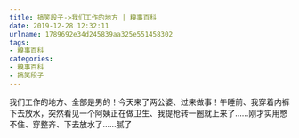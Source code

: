 ```yaml
---
title: 搞笑段子->我们工作的地方 | 糗事百科
date: 2019-12-28 12:32:11
urlname: 1789692e34d245839aa325e551458302
tags: 
- 糗事百科
categories:
- 糗事百科
- 搞笑段子
---
```

我们工作的地方、全部是男的！今天来了两公婆、过来做事！午睡前、我穿着内裤下去放水，突然看见一个阿姨正在做卫生、我提枪转一圈就上来了……刚才实用憋不住、穿整齐、下去放水了……腻了


